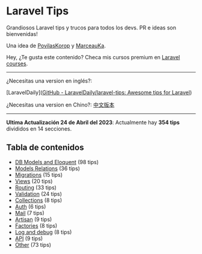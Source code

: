 # Laravel Tips

Grandiosos Laravel tips y  trucos para todos los devs. PR e ideas son bienvenidas!

Una  idea  de  [PovilasKorop](https://github.com/PovilasKorop) y [MarceauKa](https://github.com/MarceauKa).

Hey,  ¿Te gusta este contenido?  Checa mis cursos premium en  [Laravel courses](https://laraveldaily.com/courses?utm_source=github&utm_campaign=laravel-tips).

---

¿Necesitas una version en inglés?:

[LaravelDaily]([GitHub - LaravelDaily/laravel-tips: Awesome tips for Laravel](https://github.com/LaravelDaily/laravel-tips))

¿Necesitas una version en Chino?:
[中文版本](https://github.com/Lysice/laravel-tips-chinese/blob/master/README-zh.md)

---

**Ultima Actualización 24 de Abril del 2023**: Actualmente hay  **354 tips** divididos en 14 secciones.

## Tabla de contenidos

- [DB Models and Eloquent](db-models-and-eloquent.md) (98 tips)
- [Models Relations](models-relations.md) (36 tips)
- [Migrations](migrations.md) (15 tips)
- [Views](views.md) (20 tips)
- [Routing](routing.md) (33 tips)
- [Validation](validation.md) (24 tips)
- [Collections](collections.md) (8 tips)
- [Auth](auth.md) (6 tips)
- [Mail](mail.md) (7 tips)
- [Artisan](artisan.md) (9 tips)
- [Factories](factories.md) (8 tips)
- [Log and debug](log-and-debug.md) (8 tips)
- [API](api.md) (9 tips)
- [Other](other.md) (73 tips)
